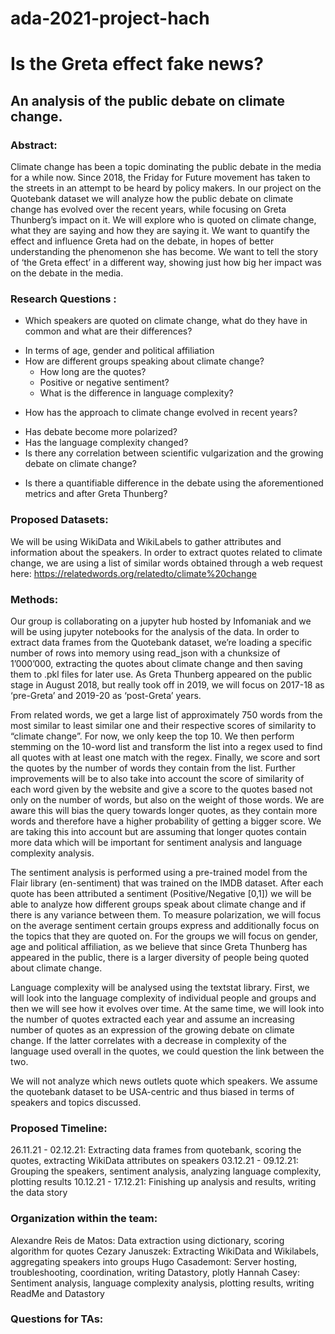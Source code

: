 # ada-2021-project-hach
# Is the Greta effect fake news?
## An analysis of the public debate on climate change.

### Abstract: 
Climate change has been a topic dominating the public debate in the media for a while now. Since 2018, the Friday for Future movement has taken to the streets in an attempt to be heard by policy makers. In our project on the Quotebank dataset we will analyze how the public debate on climate change has evolved over the recent years, while focusing on Greta Thunberg’s impact on it. We will explore who is quoted on climate change, what they are saying and how they are saying it. We want to quantify the effect and influence Greta had on the debate, in hopes of better understanding the phenomenon she has become. We want to tell the story of ‘the Greta effect’ in a different way, showing just how big her impact was on the debate in the media.
### Research Questions :
- Which speakers are quoted on climate change, what do they have in common and what are their differences?
* In terms of age, gender and political affiliation
* How are different groups speaking about climate change?
  * How long are the quotes?
  * Positive or negative sentiment?
  * What is the difference in language complexity?
- How has the approach to climate change evolved in recent years?
* Has debate become more polarized? 
* Has the language complexity changed? 
* Is there any correlation between scientific vulgarization and the growing debate on climate change?
- Is there a quantifiable difference in the debate using the aforementioned metrics and after Greta Thunberg?

### Proposed Datasets: 
We will be using WikiData and WikiLabels to gather attributes and information about the speakers. 
In order to extract quotes related to climate change, we are using a list of similar words obtained through a web request here: https://relatedwords.org/relatedto/climate%20change 
### Methods: 
Our group is collaborating on a jupyter hub hosted by Infomaniak and we will be using jupyter notebooks for the analysis of the data. 
In order to extract data frames from the Quotebank dataset, we’re loading a specific number of rows into memory using read_json with a chunksize of 1’000’000, extracting the quotes about climate change and then saving them to .pkl files for later use.
As Greta Thunberg appeared on the public stage in August 2018, but really took off in 2019, we will focus on 2017-18 as ‘pre-Greta’ and 2019-20 as ‘post-Greta’ years. 

From related words, we get a large list of approximately 750 words from the most similar to least similar one and their respective scores of similarity to “climate change”. For now, we only keep the top 10. We then perform stemming on the 10-word list and transform the list into a regex used to find all quotes with at least one match with the regex. Finally, we score and sort the quotes by the number of words they contain from the list. Further improvements will be to also take into account the score of similarity of each word given by the website and give a score to the quotes based not only on the number of words, but also on the weight of those words. We are aware this will bias the query towards longer quotes, as they contain more words and therefore have a higher probability of getting a bigger score. We are taking this into account but are assuming that longer quotes contain more data which will be important for sentiment analysis and language complexity analysis.

The sentiment analysis is performed using a pre-trained model from the Flair library (en-sentiment) that was trained on the IMDB dataset. After each quote has been attributed a sentiment (Positive/Negative [0,1]) we will be able to analyze how different groups speak about climate change and if there is any variance between them. To measure polarization, we will focus on the average sentiment certain groups express and additionally focus on the topics that they are quoted on. 
For the groups we will focus on gender, age and political affiliation, as we believe that since Greta Thunberg has appeared in the public, there is a larger diversity of people being quoted about climate change. 

Language complexity will be analysed using the textstat library. First, we will look into the language complexity of individual people and groups and then we will see how it evolves over time. At the same time, we will look into the number of quotes extracted each year and assume an increasing number of quotes as an expression of the growing debate on climate change. If the latter correlates with a decrease in complexity of the language used overall in the quotes, we could question the link between the two.

We will not analyze which news outlets quote which speakers. We assume the quotebank dataset to be USA-centric and thus biased in terms of speakers and topics discussed. 
### Proposed Timeline:
26.11.21 - 02.12.21: Extracting data frames from quotebank, scoring the quotes, extracting WikiData attributes on speakers
03.12.21 - 09.12.21: Grouping the speakers, sentiment analysis, analyzing language complexity, plotting results
10.12.21 - 17.12.21: Finishing up analysis and results, writing the data story

### Organization within the team:
Alexandre Reis de Matos: Data extraction using dictionary, scoring algorithm for quotes
Cezary Januszek: Extracting WikiData and Wikilabels, aggregating speakers into groups
Hugo Casademont: Server hosting, troubleshooting, coordination, writing Datastory, plotly
Hannah Casey: Sentiment analysis, language complexity analysis, plotting results, writing ReadMe and Datastory

### Questions for TAs:
